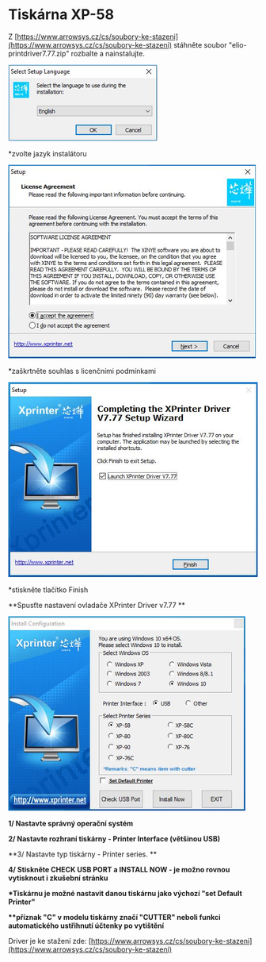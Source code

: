 # Tiskárna XP-58

Z [https://www.arrowsys.cz/cs/soubory-ke-stazeni](https://www.arrowsys.cz/cs/soubory-ke-stazeni) stáhněte soubor "elio-printdriver7.77.zip" rozbalte a nainstalujte.

![](/assets/instalaceXP58-1.JPG)

\*zvolte jazyk instalátoru

![](/assets/instalaceXP58-2.JPG)

\*zaškrtněte souhlas s licenčními podmínkami

![](/assets/instalaceXP58-3.JPG)

\*stiskněte tlačítko Finish

**Spusťte nastavení ovladače XPrinter Driver v7.77 **

![](/assets/instalaceXP58-4.JPG)

**1/ Nastavte správný operační systém**

**2/ Nastavte rozhraní tiskárny - Printer Interface \(většinou USB\)**

**3/ Nastavte typ tiskárny - Printer series. **

**4/ Stiskněte CHECK USB PORT a INSTALL NOW - je možno rovnou vytisknout i zkušební stránku**

**\*Tiskárnu je možné nastavit danou tiskárnu jako výchozí  "set Default Printer"**

**\*\*příznak "C" v modelu tiskárny značí "CUTTER" neboli funkci automatického ustřihnutí účtenky po vytištění**



Driver je ke stažení zde: [https://www.arrowsys.cz/cs/soubory-ke-stazeni](https://www.arrowsys.cz/cs/soubory-ke-stazeni)

